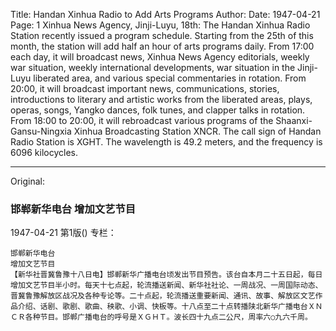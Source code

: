 Title: Handan Xinhua Radio to Add Arts Programs
Author:
Date: 1947-04-21
Page: 1
Xinhua News Agency, Jinji-Luyu, 18th: The Handan Xinhua Radio Station recently issued a program schedule. Starting from the 25th of this month, the station will add half an hour of arts programs daily. From 17:00 each day, it will broadcast news, Xinhua News Agency editorials, weekly war situation, weekly international developments, war situation in the Jinji-Luyu liberated area, and various special commentaries in rotation. From 20:00, it will broadcast important news, communications, stories, introductions to literary and artistic works from the liberated areas, plays, operas, songs, Yangko dances, folk tunes, and clapper talks in rotation. From 18:00 to 20:00, it will rebroadcast various programs of the Shaanxi-Gansu-Ningxia Xinhua Broadcasting Station XNCR. The call sign of Handan Radio Station is XGHT. The wavelength is 49.2 meters, and the frequency is 6096 kilocycles.



<hr /> 

Original: 


### 邯郸新华电台  增加文艺节目

1947-04-21
第1版()
专栏：

    邯郸新华电台
    增加文艺节目
    【新华社晋冀鲁豫十八日电】邯郸新华广播电台顷发出节目预告。该台自本月二十五日起，每日增加文艺节目半小时。每天十七点起，轮流播送新闻、新华社社论、一周战况、一周国际动态、晋冀鲁豫解放区战况及各种专论等。二十点起，轮流播送重要新闻、通讯、故事、解放区文艺作品介绍、话剧、歌剧、歌曲、秧歌、小调、快板等。十八点至二十点转播陕北新华广播电台ＸＮＣＲ各种节目。邯郸广播电台的呼号是ＸＧＨＴ。波长四十九点二公尺，周率六○九六千周。
